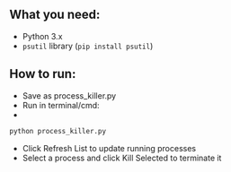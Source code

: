 ## What you need:
- Python 3.x
- ```psutil``` library (```pip install psutil```)

## How to run:

- Save as process_killer.py
- Run in terminal/cmd:
- 
```bash
python process_killer.py
```

- Click Refresh List to update running processes
- Select a process and click Kill Selected to terminate it
